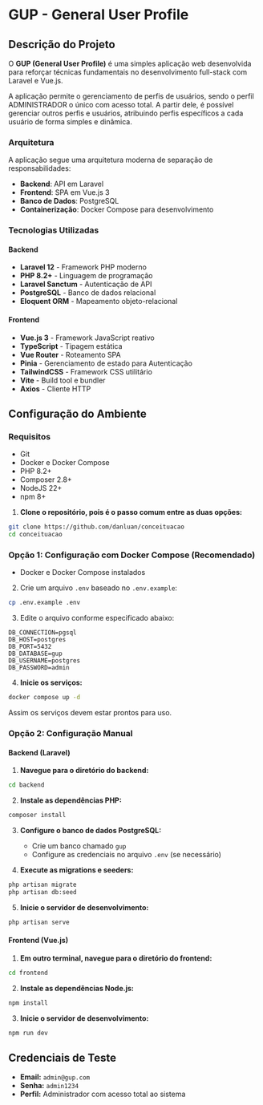 # GUP - General User Profile

## Descrição do Projeto

O **GUP (General User Profile)** é uma simples aplicação web desenvolvida para reforçar técnicas fundamentais no desenvolvimento full-stack com Laravel e Vue.js.

A aplicação permite o gerenciamento de perfis de usuários, sendo o perfil ADMINISTRADOR o único com acesso total. A partir dele, é possível gerenciar outros perfis e usuários, atribuindo perfis específicos a cada usuário de forma simples e dinâmica.

### Arquitetura

A aplicação segue uma arquitetura moderna de separação de responsabilidades:

- **Backend**: API em Laravel
- **Frontend**: SPA em Vue.js 3
- **Banco de Dados**: PostgreSQL
- **Containerização**: Docker Compose para desenvolvimento

### Tecnologias Utilizadas

#### Backend

- **Laravel 12** - Framework PHP moderno
- **PHP 8.2+** - Linguagem de programação
- **Laravel Sanctum** - Autenticação de API
- **PostgreSQL** - Banco de dados relacional
- **Eloquent ORM** - Mapeamento objeto-relacional

#### Frontend

- **Vue.js 3** - Framework JavaScript reativo
- **TypeScript** - Tipagem estática
- **Vue Router** - Roteamento SPA
- **Pinia** - Gerenciamento de estado para Autenticação
- **TailwindCSS** - Framework CSS utilitário
- **Vite** - Build tool e bundler
- **Axios** - Cliente HTTP

## Configuração do Ambiente

### Requisitos

- Git
- Docker e Docker Compose
- PHP 8.2+
- Composer 2.8+
- NodeJS 22+
- npm 8+

1. **Clone o repositório, pois é o passo comum entre as duas opções:**

```bash
git clone https://github.com/danluan/conceituacao
cd conceituacao
```

### Opção 1: Configuração com Docker Compose (Recomendado)

- Docker e Docker Compose instalados

2. Crie um arquivo `.env` baseado no `.env.example`:

```bash
cp .env.example .env
```

3. Edite o arquivo conforme especificado abaixo:

```env
DB_CONNECTION=pgsql
DB_HOST=postgres
DB_PORT=5432
DB_DATABASE=gup
DB_USERNAME=postgres
DB_PASSWORD=admin
```

4. **Inicie os serviços:**

```bash
docker compose up -d
```

Assim os serviços devem estar prontos para uso.

### Opção 2: Configuração Manual

#### Backend (Laravel)

1. **Navegue para o diretório do backend:**

```bash
cd backend
```

2. **Instale as dependências PHP:**

```bash
composer install
```

3. **Configure o banco de dados PostgreSQL:**
   - Crie um banco chamado `gup`
   - Configure as credenciais no arquivo `.env` (se necessário)

4. **Execute as migrations e seeders:**

```bash
php artisan migrate
php artisan db:seed
```

5. **Inicie o servidor de desenvolvimento:**

```bash
php artisan serve
```

#### Frontend (Vue.js)

1. **Em outro terminal, navegue para o diretório do frontend:**

```bash
cd frontend
```

2. **Instale as dependências Node.js:**

```bash
npm install
```

3. **Inicie o servidor de desenvolvimento:**

```bash
npm run dev
```

## Credenciais de Teste

- **Email:** `admin@gup.com`
- **Senha:** `admin1234`
- **Perfil:** Administrador com acesso total ao sistema

